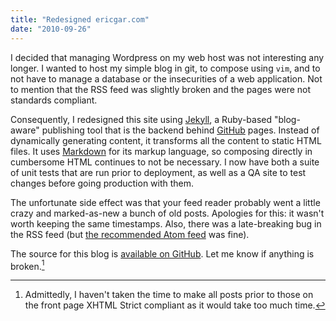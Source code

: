 ```yaml
---
title: "Redesigned ericgar.com"
date: "2010-09-26"
---
```


I decided that managing Wordpress on my web host was not interesting
any longer. I wanted to host my simple blog in git, to compose using
`vim`, and to not have to manage a database or the insecurities of a
web application. Not to mention that the RSS feed was slightly broken
and the pages were not standards compliant.

Consequently, I redesigned this site using [Jekyll], a Ruby-based
"blog-aware" publishing tool that is the backend behind [GitHub]
pages. Instead of dynamically generating content, it transforms all
the content to static HTML files. It uses [Markdown] for its markup
language, so composing directly in cumbersome HTML continues to not
be necessary. I now have both a suite of unit tests that are run
prior to deployment, as well as a QA site to test changes before
going production with them.

[jekyll]: http://github.com/mojombo/jekyll 
[GitHub]: http://github.com/mojombo/jekyll
[Markdown]: http://daringfireball.net/projects/markdown/

The unfortunate side effect was that your feed reader probably went
a little crazy and marked-as-new a bunch of old posts. Apologies
for this: it wasn't worth keeping the same timestamps. Also, there
was a late-breaking bug in the RSS feed (but [the recommended Atom
feed][feed] was fine).

[feed]: http://ericgar.com/2008/04/05/rss-20-vs-rss-93-vs-atom-03/

The source for this blog is [available on GitHub][repo]. Let me know
if anything is broken.[^old] 

[^old]: Admittedly, I haven't taken the time to make
all posts prior to those on the front page XHTML Strict compliant as
it would take too much time.

[repo]: http://github.com/minusnine/ericgar.com
